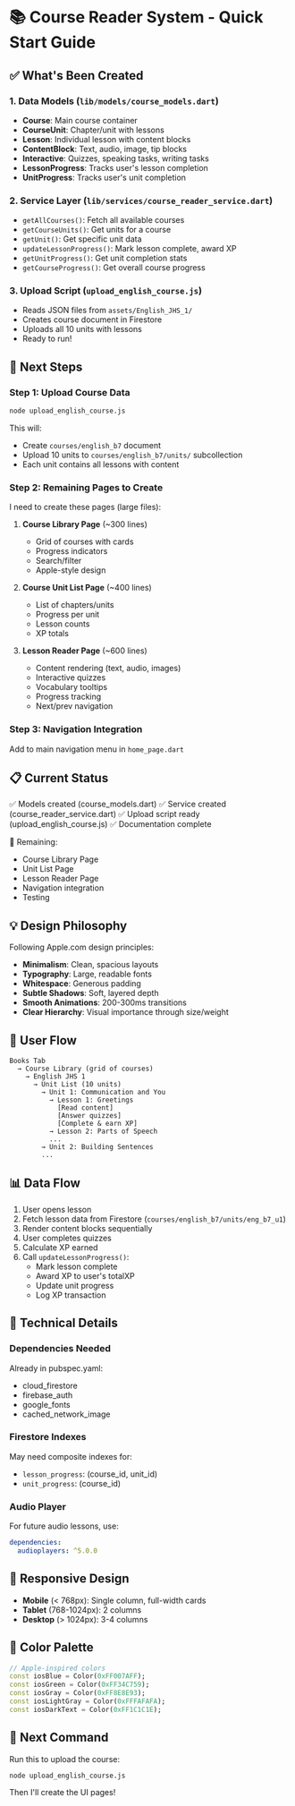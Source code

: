 # 📚 Course Reader System - Quick Start Guide

## ✅ What's Been Created

### 1. Data Models (`lib/models/course_models.dart`)
- **Course**: Main course container
- **CourseUnit**: Chapter/unit with lessons
- **Lesson**: Individual lesson with content blocks
- **ContentBlock**: Text, audio, image, tip blocks
- **Interactive**: Quizzes, speaking tasks, writing tasks
- **LessonProgress**: Tracks user's lesson completion
- **UnitProgress**: Tracks user's unit completion

### 2. Service Layer (`lib/services/course_reader_service.dart`)
- `getAllCourses()`: Fetch all available courses
- `getCourseUnits()`: Get units for a course
- `getUnit()`: Get specific unit data
- `updateLessonProgress()`: Mark lesson complete, award XP
- `getUnitProgress()`: Get unit completion stats
- `getCourseProgress()`: Get overall course progress

### 3. Upload Script (`upload_english_course.js`)
- Reads JSON files from `assets/English_JHS_1/`
- Creates course document in Firestore
- Uploads all 10 units with lessons
- Ready to run!

## 🚀 Next Steps

### Step 1: Upload Course Data
```bash
node upload_english_course.js
```

This will:
- Create `courses/english_b7` document
- Upload 10 units to `courses/english_b7/units/` subcollection
- Each unit contains all lessons with content

### Step 2: Remaining Pages to Create

I need to create these pages (large files):

1. **Course Library Page** (~300 lines)
   - Grid of courses with cards
   - Progress indicators
   - Search/filter
   - Apple-style design

2. **Course Unit List Page** (~400 lines)
   - List of chapters/units
   - Progress per unit
   - Lesson counts
   - XP totals

3. **Lesson Reader Page** (~600 lines)
   - Content rendering (text, audio, images)
   - Interactive quizzes
   - Vocabulary tooltips
   - Progress tracking
   - Next/prev navigation

### Step 3: Navigation Integration
Add to main navigation menu in `home_page.dart`

## 📋 Current Status

✅ Models created (course_models.dart)
✅ Service created (course_reader_service.dart)
✅ Upload script ready (upload_english_course.js)
✅ Documentation complete

🔄 Remaining:
- Course Library Page
- Unit List Page
- Lesson Reader Page
- Navigation integration
- Testing

## 💡 Design Philosophy

Following Apple.com design principles:
- **Minimalism**: Clean, spacious layouts
- **Typography**: Large, readable fonts
- **Whitespace**: Generous padding
- **Subtle Shadows**: Soft, layered depth
- **Smooth Animations**: 200-300ms transitions
- **Clear Hierarchy**: Visual importance through size/weight

## 🎯 User Flow

```
Books Tab
  → Course Library (grid of courses)
    → English JHS 1
      → Unit List (10 units)
        → Unit 1: Communication and You
          → Lesson 1: Greetings
            [Read content]
            [Answer quizzes]
            [Complete & earn XP]
          → Lesson 2: Parts of Speech
          ...
        → Unit 2: Building Sentences
        ...
```

## 📊 Data Flow

1. User opens lesson
2. Fetch lesson data from Firestore (`courses/english_b7/units/eng_b7_u1`)
3. Render content blocks sequentially
4. User completes quizzes
5. Calculate XP earned
6. Call `updateLessonProgress()`:
   - Mark lesson complete
   - Award XP to user's totalXP
   - Update unit progress
   - Log XP transaction

## 🔧 Technical Details

### Dependencies Needed
Already in pubspec.yaml:
- cloud_firestore
- firebase_auth
- google_fonts
- cached_network_image

### Firestore Indexes
May need composite indexes for:
- `lesson_progress`: (course_id, unit_id)
- `unit_progress`: (course_id)

### Audio Player
For future audio lessons, use:
```yaml
dependencies:
  audioplayers: ^5.0.0
```

## 📱 Responsive Design

- **Mobile** (< 768px): Single column, full-width cards
- **Tablet** (768-1024px): 2 columns
- **Desktop** (> 1024px): 3-4 columns

## 🎨 Color Palette

```dart
// Apple-inspired colors
const iosBlue = Color(0xFF007AFF);
const iosGreen = Color(0xFF34C759);
const iosGray = Color(0xFF8E8E93);
const iosLightGray = Color(0xFFFAFAFA);
const iosDarkText = Color(0xFF1C1C1E);
```

## 📝 Next Command

Run this to upload the course:
```bash
node upload_english_course.js
```

Then I'll create the UI pages!
